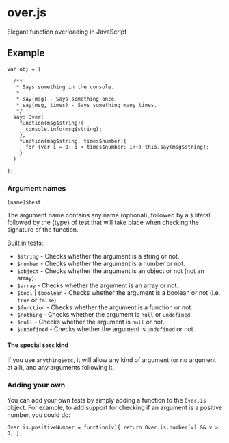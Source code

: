 # over.js

Elegant function overloading in JavaScript

## Example

    var obj = {

      /**
       * Says something in the console.
       *
       * say(msg) - Says something once.
       * say(msg, times) - Says something many times.
       */
      say: Over(
        function(msg$string){
          console.info(msg$string);
        },
        function(msg$string, times$number){
          for (var i = 0; i < times$number; i++) this.say(msg$string);
        }
      )

    };

### Argument names

    [name]$test

The argument name contains any name (optional), followed by a `$` literal, followed by the {type} of test that will take place when checking the signature of the function.

Built in tests:

  * `$string` - Checks whether the argument is a string or not.
  * `$number` - Checks whether the argument is a number or not.
  * `$object` - Checks whether the argument is an object or not (not an array).
  * `$array` - Checks whether the argument is an array or not.
  * `$bool` | `$boolean` - Checks whether the argument is a boolean or not (i.e. `true` or `false`).
  * `$function` - Checks whether the argument is a function or not.
  * `$nothing` - Checks whether the argument is `null` or `undefined`.
  * `$null` - Checks whether the argument is `null` or not.
  * `$undefined` - Checks whether the argument is `undefined` or not.

#### The special `$etc` kind

If you use `anything$etc`, it will allow any kind of argument (or no argument at all), and any arguments following it.

### Adding your own

You can add your own tests by simply adding a function to the `Over.is` object.  For example, to add support for checking if an argument is a positive number, you could do:

    Over.is.positiveNumber = function(v){ return Over.is.number(v) && v > 0; };
